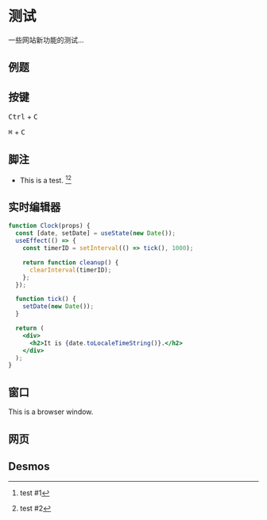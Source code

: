 # 测试

一些网站新功能的测试...

## 例题

<Problem id="P3372" />

## 按键

<kbd>Ctrl</kbd> + <kbd>C</kbd>

<kbd>⌘</kbd> + <kbd>C</kbd>

## 脚注

- This is a test. [^1][^2]

[^1]: test #1

[^2]: test #2

## 实时编辑器

```jsx live
function Clock(props) {
  const [date, setDate] = useState(new Date());
  useEffect(() => {
    const timerID = setInterval(() => tick(), 1000);

    return function cleanup() {
      clearInterval(timerID);
    };
  });

  function tick() {
    setDate(new Date());
  }

  return (
    <div>
      <h2>It is {date.toLocaleTimeString()}.</h2>
    </div>
  );
}
```

## 窗口

<BrowserWindow>
  This is a browser window.
</BrowserWindow>

## 网页

<IframeWindow url="https://generals.io" />

## Desmos

<Desmos url="mjjhvujgos" />
